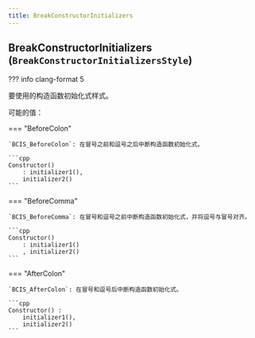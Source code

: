 ```yaml
---
title: BreakConstructorInitializers
---
```


## BreakConstructorInitializers (`BreakConstructorInitializersStyle`)

??? info
    clang-format 5

要使用的构造函数初始化式样式。

可能的值：

=== "BeforeColon"

    `BCIS_BeforeColon`: 在冒号之前和逗号之后中断构造函数初始化式。

    ```cpp
    Constructor()
        : initializer1(),
        initializer2()
    ```

=== "BeforeComma"

    `BCIS_BeforeComma`: 在冒号和逗号之前中断构造函数初始化式，并将逗号与冒号对齐。

    ```cpp
    Constructor()
        : initializer1()
        , initializer2()
    ```

=== "AfterColon"

    `BCIS_AfterColon`: 在冒号和逗号后中断构造函数初始化式。

    ```cpp
    Constructor() :
        initializer1(),
        initializer2()
    ```
